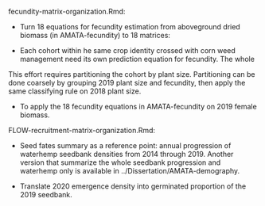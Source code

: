 

fecundity-matrix-organization.Rmd:  
+ Turn 18 equations for fecundity estimation from aboveground dried biomass (in AMATA-fecundity) to 18 matrices: 
- Each cohort within he same crop identity crossed with corn weed management need its own prediction equation for fecundity. The whole  

This effort requires partitioning the cohort by plant size. Partitioning can be done coarsely by grouping 2019 plant size and fecundity, then apply the same classifying rule on 2018 plant size.  

+ To apply the 18 fecundity equations in AMATA-fecundity on 2019 female biomass.

FLOW-recruitment-matrix-organization.Rmd: 
+ Seed fates summary as a reference point: annual progression of waterhemp seedbank densities from 2014 through 2019. Another version that summarize the whole seedbank progression and waterhemp only is available in ../Dissertation/AMATA-demography.

+ Translate 2020 emergence density into germinated proportion of the 2019 seedbank.  